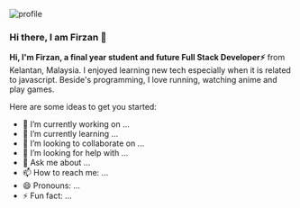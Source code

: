 ![profile](https://github.com/Firzan97/Firzan97/blob/master/profile3.jpg)

### Hi there, I am Firzan 👋

**Hi, I'm Firzan, a final year student and future Full Stack Developer⚡** from Kelantan, Malaysia. I enjoyed learning new tech especially when it is related to javascript. Beside's programming, I love running, watching anime and play games.

Here are some ideas to get you started:

- 🔭 I’m currently working on ...
- 🌱 I’m currently learning ...
- 👯 I’m looking to collaborate on ...
- 🤔 I’m looking for help with ...
- 💬 Ask me about ...
- 📫 How to reach me: ...
- 😄 Pronouns: ...
- ⚡ Fun fact: ...
